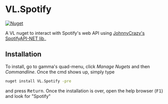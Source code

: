 # VL.Spotify

[![Nuget](https://img.shields.io/nuget/v/VL.Spotify?style=flat-square)](https://www.nuget.org/packages/VL.Spotify)

A VL nuget to interact with Spotify's web API using [JohnnyCrazy's SpotifyAPI-NET lib](https://johnnycrazy.github.io/SpotifyAPI-NET/)_ 

## Installation

To install, go to gamma's quad-menu, click _Manage Nugets_ and then _Commandline_. Once the cmd shows up, simply type

```cmd
nuget install VL.Spotify -pre
```

and press <kbd>Return</kbd>. Once the installation is over, open the help browser (<kbd>F1</kbd>) and look for "Spotify"
